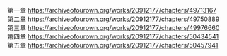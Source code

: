 第一章 https://archiveofourown.org/works/20912177/chapters/49713167                                       
第二章 https://archiveofourown.org/works/20912177/chapters/49750889                                              
第三章 https://archiveofourown.org/works/20912177/chapters/49976660                                                                 
第四章 https://archiveofourown.org/works/20912177/chapters/50434541                                                             
第五章 https://archiveofourown.org/works/20912177/chapters/50457941
